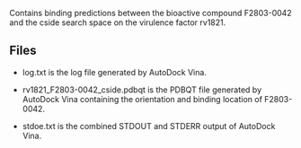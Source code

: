 Contains binding predictions between the bioactive compound F2803-0042 and the cside search space on the virulence factor rv1821.

## Files

- log.txt is the log file generated by AutoDock Vina.

- rv1821_F2803-0042_cside.pdbqt is the PDBQT file generated by AutoDock Vina containing the orientation and binding location of F2803-0042.

- stdoe.txt is the combined STDOUT and STDERR output of AutoDock Vina.

